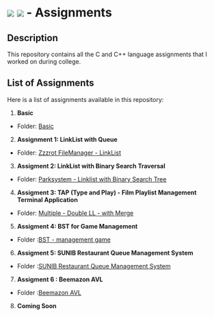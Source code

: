 # <img src="https://img.shields.io/badge/C-00599C?style=for-the-badge&logo=c&logoColor=white"> <img src="https://img.shields.io/badge/C%2B%2B-00599C?style=for-the-badge&logo=c%2B%2B&logoColor=white"> - Assignments

## Description
This repository contains all the C and C++ language assignments that I worked on during college.

## List of Assignments
Here is a list of assignments available in this repository:
1. **Basic**
- Folder: [Basic](Basic/)
2. **Assignment 1: LinkList with Queue**
- Folder: [Zzzrot FileManager - LinkList](Zzzrot%20FileManager%20-%20LinkList/)
3. **Assigment 2: LinkList with Binary Search Traversal**
- Folder: [Parksystem - Linklist with Binary Search Tree](Parksystem%20-%20Linklist%20with%20Binary%20Search%20Tree%20)
4. **Assigment 3: TAP (Type and Play) - Film Playlist Management Terminal Application**
  - Folder: [Multiple - Double LL - with Merge](Multiple%20Double%20LL)
5. **Assigment 4: BST for Game Management**
  - Folder :[BST - management game](BST%20untuk%20Manajemen%20Koleksi%20Game)
6. **Assigment 5: SUNIB Restaurant Queue Management System**
  - Folder :[SUNIB Restaurant Queue Management System](SUNIB%20Restaurant%20Queue%20Management%20System)
7. **Assigment 6 : Beemazon AVL**
 - Folder :[Beemazon AVL](Beemazon%20AVL)
8. **Coming Soon**
